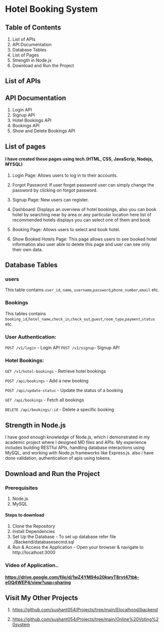 # Hotel Booking System
## Table of Contents
1. List of APIs
2. API Documentation
3. Database Tables
4. List of Pages
5. Strength in Node.js
6. Download and Run the Project

## List of APIs
## API Documentation

1. Login API
2. Signup API
3. Hotel Bookings API
4. Bookings API
5. Show and Delete Bookings API

## List of pages
#### I have created these pages using tech.(HTML, CSS, JavaScrip, Nodejs, MYSQL)
1. Login Page: Allows users to log in to their accounts.
2. Forgot Password: If user forget password user can simply change the password by clicking on forgot password.
3. Signup Page: New users can register.
4. Dashboard: Displays an overview of hotel bookings, also you can book hotel by searching near by area or any particular location here list of recommended hotels displays you can select one of them and book 

5. Booking Page: Allows users to select and book hotel.
6. Show Booked Hotels Page: This page allows users to see booked hotel information also user able to delete this page and user can see only their own data.

## Database Tables
### users
 This table contains `user_id`, `name`, `username`,`password`,`phone_number`,`email` etc.
 ### Bookings
 This tables contains `booking_id`,`hotel_name`,`check_in`,`check_out`,`guest`,`room_type`,`payment`,`status` etc.
 
### User Authentication:
`POST /v1/login` - Login API
`POST /v1/signup`- Signup API
### Hotel Bookings:

`GET /v1/hotel-bookings` - Retrieve hotel bookings

`POST /api/bookings` - Add a new booking

`POST /api/update-status` - Update the status of a booking

`GET /api/bookings` - Fetch all bookings

`DELETE /api/bookings/:id` - Delete a specific booking

## Strength in Node.js
I have good enough knowledge of Node.js, which I demonstrated in my academic project where I designed MD files and APIs. My experience includes building RESTful APIs, handling database interactions using MySQL, and working with Node.js frameworks like Express.js. also i have done validation, authentication of apis using tokens.  

## Download and Run the Project 
### Prerequisites
1. Node.js
2. MySQL
#### Steps to download
1. Clone the Repository
2. Install Dependencies
3. Set Up the Database - To set up database refer file ./Backend/databasesecmd.sql   
4. Run & Access the Application -
Open your browser & navigate to http://localhost:3000
### Video of Application..
#### https://drive.google.com/file/d/1wZ4YM94o20kwyT8rvt47tbk-eOQ4WEP4/view?usp=sharing

## Visit My Other Projects 
1. https://github.com/sushant054/Projects/tree/main/Elocalhood/backend

2. https://github.com/sushant054/Projects/tree/main/Online%20Voting%20system


